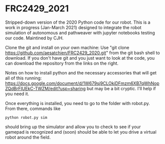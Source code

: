 # FRC2429_2021

Stripped-down version of the 2020 Python code for our robot.  This is a work in progress (Jan-March 2021) designed to integrate the robot simulation of autonomous and pathweaver with jupyter notebooks testing our code.   Maintined by CJH.

Clone the git and install on your own machine:
Use "git clone https://github.com/aesatchien/FRC2429_2020.git" from the git bash shell to download.
If you don't have git and you just want to look at the code, you can download the repository from the links on the right.

Notes on how to install python and the necessary accessories that will get all of this running:
https://docs.google.com/document/d/1W679sj9CLOkiDFmzm6XB7qWhNopZQdBrFIUEkC-TWZM/edit?usp=sharing but may be a bit cryptic.  I'll help if you need it.

Once everything is installed, you need to go to the folder with robot.py.  From there, commands like

```python robot.py sim```

should bring up the simulator and allow you to check to see if your gamepad is recognized and (soon) should be able to let you drive a virtual robot around the field. 

